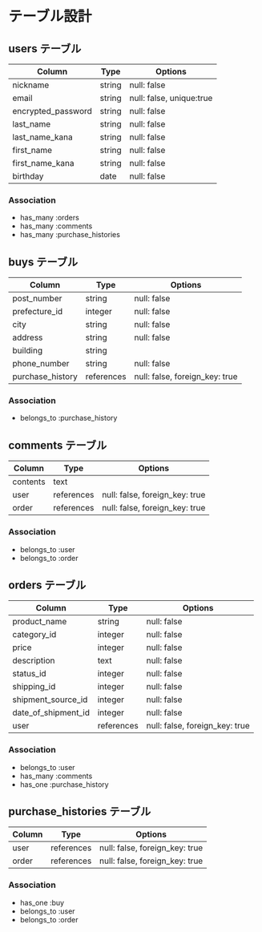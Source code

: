 # テーブル設計

## users テーブル

| Column               | Type   | Options                  |
| -------------------- | ------ |------------------------- |
| nickname             | string | null: false              |
| email                | string | null: false, unique:true |
| encrypted_password   | string | null: false              |
| last_name            | string | null: false              |
| last_name_kana       | string | null: false              |
| first_name           | string | null: false              |
| first_name_kana      | string | null: false              |
| birthday             | date   | null: false              |

### Association

- has_many :orders
- has_many :comments
- has_many :purchase_histories

## buys テーブル

| Column           | Type       | Options                       |
| ---------------- | ---------- | ----------------------------- |
| post_number      | string     | null: false                   |
| prefecture_id    | integer    | null: false                   |
| city             | string     | null: false                   |
| address          | string     | null: false                   |
| building         | string     |                               |
| phone_number     | string     | null: false                   |
| purchase_history | references | null: false, foreign_key: true|


### Association

- belongs_to :purchase_history


## comments テーブル

| Column          | Type       | Options                        |
| --------------- | ---------- | ------------------------------ |
| contents        | text       |                                |
| user            | references | null: false, foreign_key: true |
| order           | references | null: false, foreign_key: true |


### Association

- belongs_to :user
- belongs_to :order


## orders テーブル

| Column              | Type       | Options                        |
| ------------------- | ---------- | ------------------------------ |
| product_name        | string     | null: false                    |
| category_id         | integer    | null: false                    |
| price               | integer    | null: false                    |
| description         | text       | null: false                    |
| status_id           | integer    | null: false                    |
| shipping_id         | integer    | null: false                    |
| shipment_source_id  | integer    | null: false                    |
| date_of_shipment_id | integer    | null: false                    |
| user                | references | null: false, foreign_key: true |


### Association

- belongs_to       :user
- has_many         :comments
- has_one          :purchase_history



## purchase_histories テーブル

| Column          | Type       | Options                        |
| --------------- | ---------- | ------------------------------ |
| user            | references | null: false, foreign_key: true |
| order           | references | null: false, foreign_key: true |


### Association

- has_one         :buy
- belongs_to      :user
- belongs_to      :order
